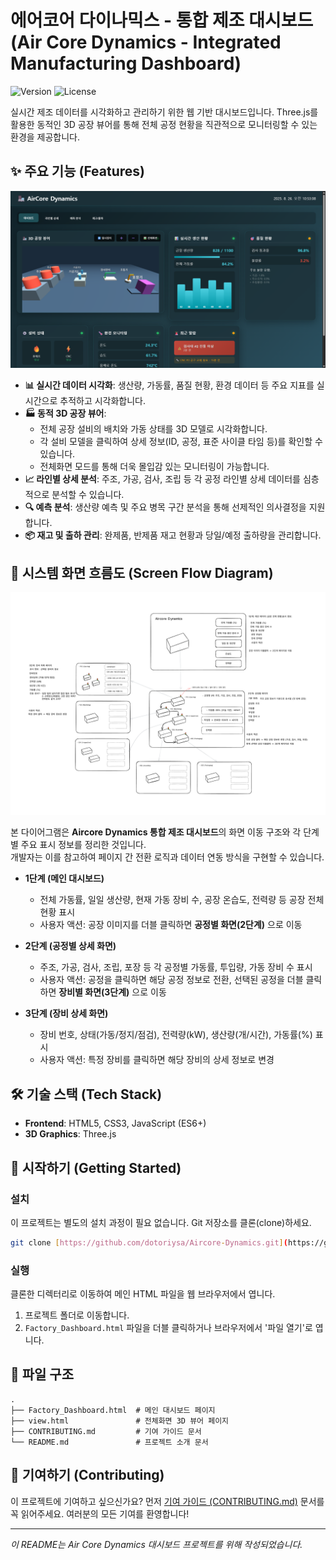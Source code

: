
# 에어코어 다이나믹스 - 통합 제조 대시보드 (Air Core Dynamics - Integrated Manufacturing Dashboard)

![Version](https://img.shields.io/badge/version-1.0.0-blue)
![License](https://img.shields.io/badge/license-MIT-green)

실시간 제조 데이터를 시각화하고 관리하기 위한 웹 기반 대시보드입니다. Three.js를 활용한 동적인 3D 공장 뷰어를 통해 전체 공정 현황을 직관적으로 모니터링할 수 있는 환경을 제공합니다.

## ✨ 주요 기능 (Features)

![대시보드 스크린샷](./docs/screenshot.png)

- **📊 실시간 데이터 시각화**: 생산량, 가동률, 품질 현황, 환경 데이터 등 주요 지표를 실시간으로 추적하고 시각화합니다.
- **🏭 동적 3D 공장 뷰어**:
    - 전체 공장 설비의 배치와 가동 상태를 3D 모델로 시각화합니다.
    - 각 설비 모델을 클릭하여 상세 정보(ID, 공정, 표준 사이클 타임 등)를 확인할 수 있습니다.
    - 전체화면 모드를 통해 더욱 몰입감 있는 모니터링이 가능합니다.
- **📈 라인별 상세 분석**: 주조, 가공, 검사, 조립 등 각 공정 라인별 상세 데이터를 심층적으로 분석할 수 있습니다.
- **🔍 예측 분석**: 생산량 예측 및 주요 병목 구간 분석을 통해 선제적인 의사결정을 지원합니다.
- **📦 재고 및 출하 관리**: 완제품, 반제품 재고 현황과 당일/예정 출하량을 관리합니다.

## 📐 시스템 화면 흐름도 (Screen Flow Diagram)

![Aircore Dynamics Screen Flow](./docs/Aircore%20Dynamics%20Screen%20Flow.png)

본 다이어그램은 **Aircore Dynamics 통합 제조 대시보드**의 화면 이동 구조와 각 단계별 주요 표시 정보를 정리한 것입니다.  
개발자는 이를 참고하여 페이지 간 전환 로직과 데이터 연동 방식을 구현할 수 있습니다.

- **1단계 (메인 대시보드)**  
  - 전체 가동률, 일일 생산량, 현재 가동 장비 수, 공장 온습도, 전력량 등 공장 전체 현황 표시  
  - 사용자 액션: 공장 이미지를 더블 클릭하면 **공정별 화면(2단계)** 으로 이동  

- **2단계 (공정별 상세 화면)**  
  - 주조, 가공, 검사, 조립, 포장 등 각 공정별 가동률, 투입량, 가동 장비 수 표시  
  - 사용자 액션: 공정을 클릭하면 해당 공정 정보로 전환, 선택된 공정을 더블 클릭하면 **장비별 화면(3단계)** 으로 이동  

- **3단계 (장비 상세 화면)**  
  - 장비 번호, 상태(가동/정지/점검), 전력량(kW), 생산량(개/시간), 가동률(%) 표시  
  - 사용자 액션: 특정 장비를 클릭하면 해당 장비의 상세 정보로 변경  

## 🛠️ 기술 스택 (Tech Stack)

- **Frontend**: HTML5, CSS3, JavaScript (ES6+)
- **3D Graphics**: Three.js

## 🚀 시작하기 (Getting Started)

### 설치

이 프로젝트는 별도의 설치 과정이 필요 없습니다. Git 저장소를 클론(clone)하세요.

```bash
git clone [https://github.com/dotoriysa/Aircore-Dynamics.git](https://github.com/your-username/your-repository.git)
````

### 실행

클론한 디렉터리로 이동하여 메인 HTML 파일을 웹 브라우저에서 엽니다.

1.  프로젝트 폴더로 이동합니다.
2.  `Factory_Dashboard.html` 파일을 더블 클릭하거나 브라우저에서 '파일 열기'로 엽니다.

## 📂 파일 구조

```
.
├── Factory_Dashboard.html  # 메인 대시보드 페이지
├── view.html               # 전체화면 3D 뷰어 페이지
├── CONTRIBUTING.md         # 기여 가이드 문서
└── README.md               # 프로젝트 소개 문서
```

## 🤝 기여하기 (Contributing)

이 프로젝트에 기여하고 싶으신가요? 먼저 [기여 가이드 (CONTRIBUTING.md)](https://github.com/dotoriysa/Aircore-Dynamics/blob/main/CONTRIBUTING.md) 문서를 꼭 읽어주세요. 여러분의 모든 기여를 환영합니다\!


-----

*이 README는 Air Core Dynamics 대시보드 프로젝트를 위해 작성되었습니다.*
